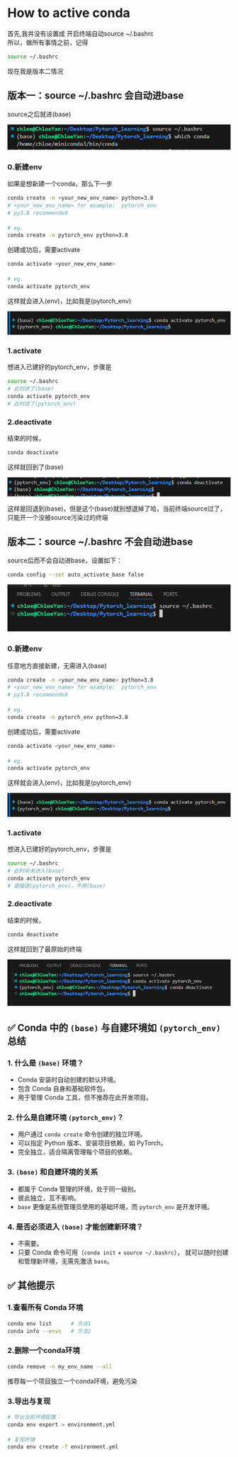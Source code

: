 # How to active conda
首先,我并没有设置成 开启终端自动source ~/.bashrc  
所以，做所有事情之前，记得  
```bash
source ~/.bashrc
```

现在我是版本二情况

## 版本一：source ~/.bashrc 会自动进base

source之后就进(base)  

![base](./images/base.png)  

### 0.新建env

如果是想新建一个conda，那么下一步  
```bash
conda create -n <your_new_env_name> python=3.8
# <your_new_env_name> for example:  pytorch_env 
# py3.8 recommended

# eg.
conda create -n pytorch_env python=3.8
```

创建成功后，需要activate  
```bash
conda activate <your_new_env_name>

# eg.
conda activate pytorch_env
```

这样就会进入(env)，比如我是(pytorch_env)   

![env](./images/env.png)


### 1.activate  
想进入已建好的pytorch_env，步骤是
```bash
source ~/.bashrc
# 此时进了(base)
conda activate pytorch_env
# 此时进了(pytorch_env)
```


### 2.deactivate
结束的时候，
```bash
conda deactivate
```
这样就回到了(base)  

![deactivate](./images/deactivate1.png)  

这样是回退到(base)，但是这个(base)就别想退掉了哈，当前终端source过了，只能开一个没被source污染过的终端  


## 版本二：source ~/.bashrc 不会自动进base

source后而不会自动进base，设置如下：
```bash
conda config --set auto_activate_base false
```

![normal_source](./images/normal_source.png)  

### 0.新建env

任意地方直接新建，无需进入(base)
```bash
conda create -n <your_new_env_name> python=3.8
# <your_new_env_name> for example:  pytorch_env 
# py3.8 recommended

# eg.
conda create -n pytorch_env python=3.8
```

创建成功后，需要activate  
```bash
conda activate <your_new_env_name>

# eg.
conda activate pytorch_env
```

这样就会进入(env)，比如我是(pytorch_env)   

![env](./images/env.png)


### 1.activate  
想进入已建好的pytorch_env，步骤是
```bash
source ~/.bashrc
# 此时尚未进入(base)
conda activate pytorch_env
# 直接进(pytorch_env)，不用(base)
```

### 2.deactivate
结束的时候，
```bash
conda deactivate
```
这样就回到了最原始的终端  

![deactivate2](./images/deactivate2.png)



## ✅ Conda 中的 `(base)` 与自建环境如 `(pytorch_env)` 总结

### 1. 什么是 `(base)` 环境？
- Conda 安装时自动创建的默认环境。
- 包含 Conda 自身和基础软件包。
- 用于管理 Conda 工具，但不推荐在此开发项目。

### 2. 什么是自建环境 `(pytorch_env)`？
- 用户通过 `conda create` 命令创建的独立环境。
- 可以指定 Python 版本、安装项目依赖，如 PyTorch。
- 完全独立，适合隔离管理每个项目的依赖。

### 3. `(base)` 和自建环境的关系
- 都属于 Conda 管理的环境，处于同一级别。
- 彼此独立，互不影响。
- `base` 更像是系统管理员使用的基础环境，而 `pytorch_env` 是开发环境。

### 4. 是否必须进入 `(base)` 才能创建新环境？
- 不需要。
- 只要 Conda 命令可用（`conda init` + `source ~/.bashrc`），
  就可以随时创建和管理新环境，无需先激活 `base`。



## ✅ 其他提示

### 1.查看所有 Conda 环境
```bash
conda env list      # 方法1
conda info --envs   # 方法2
```
### 2.删除一个conda环境
```bash
conda remove -n my_env_name --all
```
推荐每一个项目独立一个conda环境，避免污染

### 3.导出与复现
```bash
# 导出当前环境配置：
conda env export > environment.yml

# 复现环境
conda env create -f environment.yml
```






